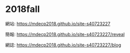 # 2018fall

網站: https://mdecp2018.github.io/site-s40723227

簡報: https://mdecp2018.github.io/site-s40723227/reveal

網誌: https://mdecp2018.github.io/site-s40723227/blog

